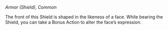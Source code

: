 _Armor (Shield), Common_

The front of this Shield is shaped in the likeness of a face. While bearing the Shield, you can take a Bonus Action to alter the face’s expression.
